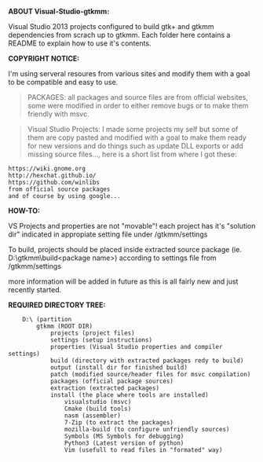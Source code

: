**ABOUT Visual-Studio-gtkmm:**

Visual Studio 2013 projects configured to build gtk+ and gtkmm dependencies from scrach up to gtkmm.
Each folder here contains a README to explain how to use it's contents.

**COPYRIGHT NOTICE:**

I'm using serveral resoures from various sites and modify them with a goal to be compatible and easy to use.
>PACKAGES: all packages and source files are from official websites, some were modified in order to either remove bugs or to make them friendly with msvc.

>Visual Studio Projects: I made some projects my self but some of them are copy pasted and modified with a goal to make them ready for new versions and do things such as update DLL exports or add missing source files..., here is a short list from where I got these:
```
https://wiki.gnome.org
http://hexchat.github.io/
https://github.com/winlibs
from official source packages
and of course by using google...
```
**HOW-TO:**

VS Projects and properties are not "movable"!
each project has it's "solution dir" indicated in appropiate setting file under /gtkmm/settings

To build, projects should be placed inside extracted source package (ie. D:\gtkmm\build\<package name>)
according to settings file from /gtkmm/settings

more information will be added in future as this is all fairly new and just recently started.

**REQUIRED DIRECTORY TREE:**
```
    D:\ (partition
        gtkmm (ROOT DIR)
            projects (project files)
            settings (setup instructions)
        	properties (Visual Studio properties and compiler settings)
        	build (directory with extracted packages redy to build)
        	output (install dir for finished build)
        	patch (modified source/header files for msvc compilation)
        	packages (official package sources)
        	extraction (extracted packages)
        	install (the place where tools are installed)
        	    visualstudio (msvc)
        	    Cmake (build tools)
        	    nasm (assembler)
        	    7-Zip (to extract the packages)
        	    mozilla-build (to configure unfriendly sources)
        	    Symbols (MS Symbols for debugging)
        	    Python3 (Latest version of python)
        	    Vim (usefull to read files in "formated" way)
```   
